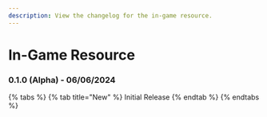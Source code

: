```yaml
---
description: View the changelog for the in-game resource.
---
```


# In-Game Resource

### 0.1.0 (Alpha) - 06/06/2024

{% tabs %}
{% tab title="New" %}
Initial Release
{% endtab %}
{% endtabs %}
